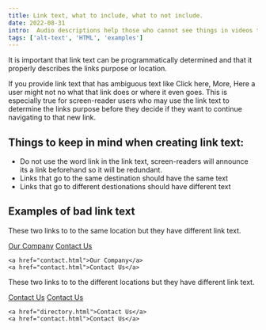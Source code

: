 ```yaml
---
title: Link text, what to include, what to not include.
date: 2022-08-31
intro:  Audio descriptions help those who cannot see things in videos that have no audio content tied to them such as scenery, facial expressions, actions, and more. They can help provide this important information tho those who are blind. Read more about why they are needed and when to include them. 
tags: ['alt-text', 'HTML', 'examples']
---
```

It is important that link text can be programmatically determined and that it properly describes the links purpose or location. 

If you provide link text that has ambiguous text like Click here, More, Here a user might not no what that link does or where it even goes. This is especially true for screen-reader users who may use the link text to determine the links purpose before they decide if they want to continue navigating to that new link. 

## Things to keep in mind when creating link text: 
- Do not use the word link in the link text, screen-readers will announce its a link beforehand so it will be redundant. 
- Links that go to the same destination should have the same text
- Links that go to different destionations should have different text

<div class="example" aria-labelledby="link-text-bad" tabindex="0">
  <h2 id="link-text-bad">Examples of bad link text</h2> <p>These two links to to the same location but they have different link text.</p>
  <a href="contact.html">Our Company</a>
<a href="contact.html">Contact Us</a>
  <pre aria-hidden="true"><code aria-hidden="true">&lt;a href="contact.html">Our Company&lt;/a>
&lt;a href="contact.html">Contact Us&lt;/a></code></pre>
 
  <p>These two links to to the different locations but they have different link text.</p>
  <a href="directory.html">Contact Us</a>
  <a href="contact.html">Contact Us</a>
  <pre aria-hidden="true"><code aria-hidden="true">&lt;a href="directory.html">Contact Us&lt;/a>
&lt;a href="contact.html">Contact Us&lt;/a></code></pre>
</div>
